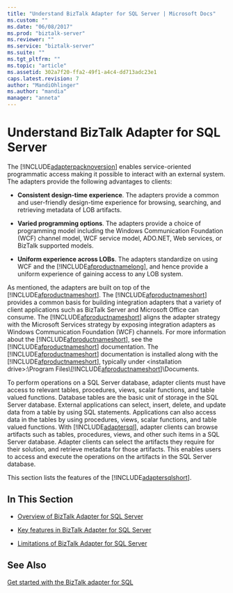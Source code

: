 ```yaml
---
title: "Understand BizTalk Adapter for SQL Server | Microsoft Docs"
ms.custom: ""
ms.date: "06/08/2017"
ms.prod: "biztalk-server"
ms.reviewer: ""
ms.service: "biztalk-server"
ms.suite: ""
ms.tgt_pltfrm: ""
ms.topic: "article"
ms.assetid: 302a7f20-ffa2-49f1-a4c4-dd713adc23e1
caps.latest.revision: 7
author: "MandiOhlinger"
ms.author: "mandia"
manager: "anneta"
---
```

# Understand BizTalk Adapter for SQL Server
The [!INCLUDE[adapterpacknoversion](../../includes/adapterpacknoversion-md.md)] enables service-oriented programmatic access making it possible to interact with an external system. The adapters provide the following advantages to clients:  
  
-   **Consistent design-time experience**. The adapters provide a common and user-friendly design-time experience for browsing, searching, and retrieving metadata of LOB artifacts.  
  
-   **Varied programming options**. The adapters provide a choice of programming model including the Windows Communication Foundation (WCF) channel model, WCF service model, ADO.NET, Web services, or BizTalk supported models.  
  
-   **Uniform experience across LOBs**. The adapters standardize on using WCF and the [!INCLUDE[afproductnamelong](../../includes/afproductnamelong-md.md)], and hence provide a uniform experience of gaining access to any LOB system.  
  
 As mentioned, the adapters are built on top of the [!INCLUDE[afproductnameshort](../../includes/afproductnameshort-md.md)]. The [!INCLUDE[afproductnameshort](../../includes/afproductnameshort-md.md)] provides a common basis for building integration adapters that a variety of client applications such as BizTalk Server and Microsoft Office can consume. The [!INCLUDE[afproductnameshort](../../includes/afproductnameshort-md.md)] aligns the adapter strategy with the Microsoft Services strategy by exposing integration adapters as Windows Communication Foundation (WCF) channels. For more information about the [!INCLUDE[afproductnameshort](../../includes/afproductnameshort-md.md)], see the [!INCLUDE[afproductnameshort](../../includes/afproductnameshort-md.md)] documentation. The [!INCLUDE[afproductnameshort](../../includes/afproductnameshort-md.md)] documentation is installed along with the [!INCLUDE[afproductnameshort](../../includes/afproductnameshort-md.md)], typically under \<installation drive>:\Program Files\\[!INCLUDE[afproductnameshort](../../includes/afproductnameshort-md.md)]\Documents.  
  
 To perform operations on a SQL Server database, adapter clients must have access to relevant tables, procedures, views, scalar functions, and table valued functions. Database tables are the basic unit of storage in the SQL Server database. External applications can select, insert, delete, and update data from a table by using SQL statements. Applications can also access data in the tables by using procedures, views, scalar functions, and table valued functions. With [!INCLUDE[adaptersql](../../includes/adaptersql-md.md)], adapter clients can browse artifacts such as tables, procedures, views, and other such items in a SQL Server database. Adapter clients can select the artifacts they require for their solution, and retrieve metadata for those artifacts. This enables users to access and execute the operations on the artifacts in the SQL Server database.  
  
 This section lists the features of the [!INCLUDE[adaptersqlshort](../../includes/adaptersqlshort-md.md)].  
  
## In This Section  
  
-   [Overview of BizTalk Adapter for SQL Server](../../adapters-and-accelerators/adapter-sql/overview-of-biztalk-adapter-for-sql-server.md)  
  
-   [Key features in BizTalk Adapter for SQL Server](../../adapters-and-accelerators/adapter-sql/key-features-in-biztalk-adapter-for-sql-server.md) 
  
-   [Limitations of BizTalk Adapter for SQL Server](../../adapters-and-accelerators/adapter-sql/limitations-of-biztalk-adapter-for-sql-server.md)  
  
## See Also  
[Get started with the BizTalk adapter for SQL](../../adapters-and-accelerators/adapter-sql/get-started-with-the-biztalk-adapter-for-sql.md)